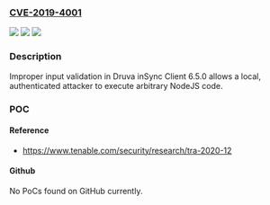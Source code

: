 ### [CVE-2019-4001](https://cve.mitre.org/cgi-bin/cvename.cgi?name=CVE-2019-4001)
![](https://img.shields.io/static/v1?label=Product&message=Druva%20inSync%20Client&color=blue)
![](https://img.shields.io/static/v1?label=Version&message=n%2Fa&color=blue)
![](https://img.shields.io/static/v1?label=Vulnerability&message=Electron%20App%20Command%20Line%20Argument%20Misconfiguration&color=brighgreen)

### Description

Improper input validation in Druva inSync Client 6.5.0 allows a local, authenticated attacker to execute arbitrary NodeJS code.

### POC

#### Reference
- https://www.tenable.com/security/research/tra-2020-12

#### Github
No PoCs found on GitHub currently.

